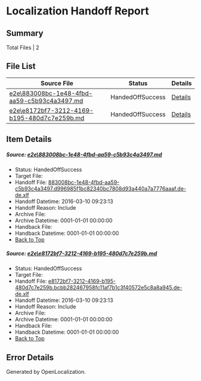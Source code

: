 # <a name='report-top'></a> Localization Handoff Report

## Summary
 Total Files | 2

## File List
 Source File | Status | Details 
 ----------- | ------ | ------- 
 [e2e\883008bc-1e48-4fbd-aa59-c5b93c4a3497.md](https://github.com/OpenLocalizationTest/oltest/blob/164a4c9bf3bd70dc428f78e9b9fb854cd6fda3f4/e2e/883008bc-1e48-4fbd-aa59-c5b93c4a3497.md) | HandedOffSuccess | [Details](#ca7dd0ffafb221f8a594e1dbd52050cbb91923931)
 [e2e\e8172bf7-3212-4169-b195-480d7c7e259b.md](https://github.com/OpenLocalizationTest/oltest/blob/164a4c9bf3bd70dc428f78e9b9fb854cd6fda3f4/e2e/e8172bf7-3212-4169-b195-480d7c7e259b.md) | HandedOffSuccess | [Details](#74626ec643df259aee0c52ad450f110e3948a41d2)

## Item Details
##### <a name='ca7dd0ffafb221f8a594e1dbd52050cbb91923931'></a> Source: [e2e\883008bc-1e48-4fbd-aa59-c5b93c4a3497.md](https://github.com/OpenLocalizationTest/oltest/blob/164a4c9bf3bd70dc428f78e9b9fb854cd6fda3f4/e2e/883008bc-1e48-4fbd-aa59-c5b93c4a3497.md)
* Status: HandedOffSuccess
* Target File: 
* Handoff File: [883008bc-1e48-4fbd-aa59-c5b93c4a3497.d996985f1bc82340bc7808d93a440a7a7776aaaf.de-de.xlf](https://github.com/OpenLocalizationTestOrg/olhandoff/blob/6fc3b54b38aae547d03fc581d197e049d39ed244/ol-handoff/OpenLocalizationTestOrg/oltest.de-de/xinjiang/ht/883008bc-1e48-4fbd-aa59-c5b93c4a3497.d996985f1bc82340bc7808d93a440a7a7776aaaf.de-de.xlf)
* Handoff Datetime: 2016-03-10 09:23:13
* Handoff Reason: Include
* Archive File: 
* Archive Datetime: 0001-01-01 00:00:00
* Handback File: 
* Handback Datetime: 0001-01-01 00:00:00
* [Back to Top](#report-top)

##### <a name='74626ec643df259aee0c52ad450f110e3948a41d2'></a> Source: [e2e\e8172bf7-3212-4169-b195-480d7c7e259b.md](https://github.com/OpenLocalizationTest/oltest/blob/164a4c9bf3bd70dc428f78e9b9fb854cd6fda3f4/e2e/e8172bf7-3212-4169-b195-480d7c7e259b.md)
* Status: HandedOffSuccess
* Target File: 
* Handoff File: [e8172bf7-3212-4169-b195-480d7c7e259b.bcbb282467958fc11af7b1c3f40572e5c8a8a945.de-de.xlf](https://github.com/OpenLocalizationTestOrg/olhandoff/blob/6fc3b54b38aae547d03fc581d197e049d39ed244/ol-handoff/OpenLocalizationTestOrg/oltest.de-de/xinjiang/ht/e8172bf7-3212-4169-b195-480d7c7e259b.bcbb282467958fc11af7b1c3f40572e5c8a8a945.de-de.xlf)
* Handoff Datetime: 2016-03-10 09:23:13
* Handoff Reason: Include
* Archive File: 
* Archive Datetime: 0001-01-01 00:00:00
* Handback File: 
* Handback Datetime: 0001-01-01 00:00:00
* [Back to Top](#report-top)


## Error Details

Generated by OpenLocalization.
